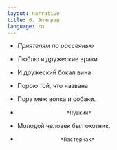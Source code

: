 ```yaml
---
layout: narrative
title: 0. Эпиграф
language: ru
---
```


- *Приятелям по рассеянью*

- Люблю я дружеские враки
- И дружеский бокал вина
- Порою той, что названа
- Пора меж волка и собаки.
-                     *Пушкин*
                      
- Молодой человек был охотник.
-                   *Пастернак*
